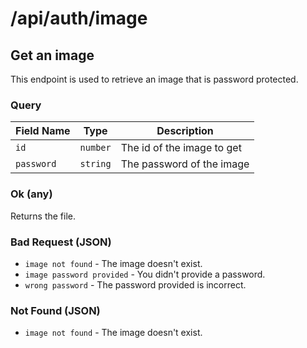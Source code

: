 # /api/auth/image

## <APIBadge type="GET" /> Get an image

This endpoint is used to retrieve an image that is password protected.

### Query

| Field Name | Type     | Description                |
| ---------- | -------- | -------------------------- |
| `id`       | `number` | The id of the image to get |
| `password` | `string` | The password of the image  |

### <APIBadge type="200" /> Ok (any)

Returns the file.

### <APIBadge type="400" /> Bad Request (JSON)

- `image not found` - The image doesn't exist.
- `image password provided` - You didn't provide a password.
- `wrong password` - The password provided is incorrect.

### <APIBadge type="404" /> Not Found (JSON)

- `image not found` - The image doesn't exist.
